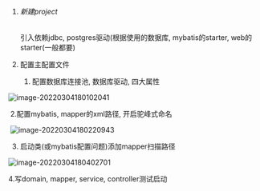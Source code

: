 1. ###### 新建project

   引入依赖jdbc, postgres驱动(根据使用的数据库, mybatis的starter, web的starter(一般都要)

2. 配置主配置文件

   1. 配置数据库连接池, 数据库驱动, 四大属性

![image-20220304180102041](C:\Users\jerry\AppData\Roaming\Typora\typora-user-images\image-20220304180102041.png)

​		2.配置mybatis, mapper的xml路径, 开启驼峰式命名

​		![image-20220304180220943](C:\Users\jerry\AppData\Roaming\Typora\typora-user-images\image-20220304180220943.png)

3. 启动类(或mybatis配置问题)添加mapper扫描路径

![image-20220304180402701](C:\Users\jerry\AppData\Roaming\Typora\typora-user-images\image-20220304180402701.png)

4.写domain, mapper, service, controller测试启动